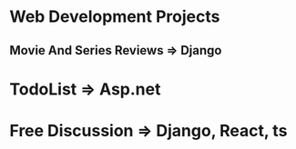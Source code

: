 # Web Development Projects
## Movie And Series Reviews => Django
# TodoList => Asp.net
# Free Discussion => Django, React, ts
